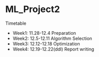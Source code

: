 # ML_Project2
Timetable
- Week1: 11.28-12.4 Preparation
- Week2: 12.5-12.11 Algorithm Selection
- Week3: 12.12-12.18 Optimization
- Week4: 12.19-12.22(ddl) Report writing
